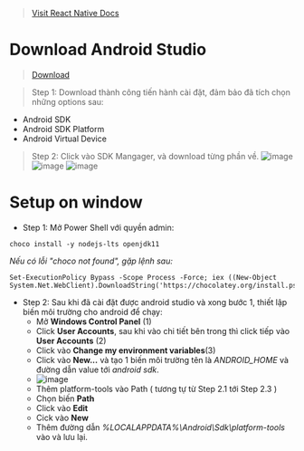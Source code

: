 > [Visit React Native Docs](https://reactnative.dev/docs/environment-setup)

# Download Android Studio

> [Download](https://developer.android.com/studio?gclid=Cj0KCQjw166aBhDEARIsAMEyZh6Fbl62brLWn1gN8mRijFWJ3l7Du1sj6R2EOKvNkoRPo7JUQJPZWLEaAuu6EALw_wcB&gclsrc=aw.ds)


> Step 1: Download thành công tiến hành cài đặt, đảm bảo đã tích chọn những options sau:

  - Android SDK
  - Android SDK Platform
  - Android Virtual Device


> Step 2: Click vào SDK Mangager, và download từng phần về.
![image](https://user-images.githubusercontent.com/115060017/196032062-8a81a89b-3621-4fd6-a042-6fc8bfefbc74.png)
![image](https://user-images.githubusercontent.com/115060017/196032376-f2654636-ce80-42bc-90d0-a0dfdc7d327e.png)
![image](https://user-images.githubusercontent.com/115060017/196032478-d69861e6-eff8-434f-b715-d47a01684238.png)


# Setup on window

- Step 1: Mở Power Shell với quyền admin:

```
choco install -y nodejs-lts openjdk11

```

*Nếu có lỗi "choco not found", gặp lệnh sau:*
```
Set-ExecutionPolicy Bypass -Scope Process -Force; iex ((New-Object System.Net.WebClient).DownloadString('https://chocolatey.org/install.ps1'))
```

- Step 2: Sau khi đã cài đặt được android studio và xong bước 1, thiết lập biến môi trường cho android để chạy:
  - Mở **Windows Control Panel** (1)
  - Click **User Accounts**, sau khi vào chi tiết bên trong thì click tiếp vào **User Accounts** (2)
  - Click vào **Change my environment variables**(3)
  - Click vào **New...** và tạo 1 biến môi trường tên là *ANDROID_HOME* và đường dẫn value tới *android sdk*.
  - ![image](https://user-images.githubusercontent.com/115060017/196032851-c4b8403a-c99e-476a-ab7a-c7534ea8a0c2.png)
  - Thêm platform-tools vào Path ( tương tự từ Step 2.1 tới Step 2.3 )
  - Chọn biến **Path**
  - Click vào **Edit**
  - Cick vào **New**
  - Thêm đường dẫn *%LOCALAPPDATA%\Android\Sdk\platform-tools* vào và lưu lại.
